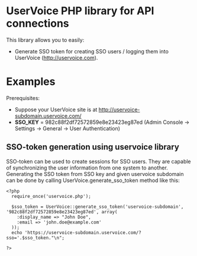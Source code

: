 UserVoice PHP library for API connections
=========================================

This library allows you to easily:
* Generate SSO token for creating SSO users / logging them into UserVoice (http://uservoice.com).

Examples
========

Prerequisites:
* Suppose your UserVoice site is at http://uservoice-subdomain.uservoice.com/
* **SSO\_KEY** = 982c88f2df72572859e8e23423eg87ed (Admin Console -> Settings -> General -> User Authentication)

SSO-token generation using uservoice library
--------------------------------------------

SSO-token can be used to create sessions for SSO users. They are capable of synchronizing the user information from one system to another.
Generating the SSO token from SSO key and given uservoice subdomain can be done by calling UserVoice.generate\_sso\_token method like this:

    <?php
      require_once('uservoice.php');

      $sso_token = UserVoice::generate_sso_token('uservoice-subdomain', '982c88f2df72572859e8e23423eg87ed', array(
        :display_name => "John Doe",
        :email => 'john.doe@example.com'
      ));
      echo 'https://uservoice-subdomain.uservoice.com/?sso='.$sso_token."\n";

    ?>